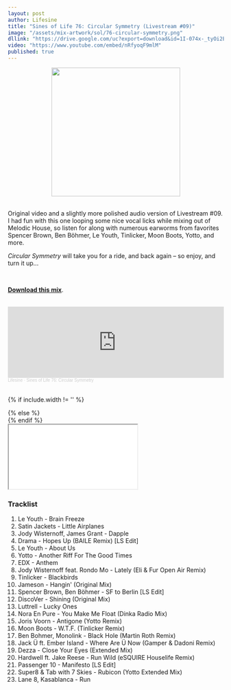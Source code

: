 ```yaml
---
layout: post
author: Lifesine
title: "Sines of Life 76: Circular Symmetry (Livestream #09)"
image: "/assets/mix-artwork/sol/76-circular-symmetry.png"
dllink: "https://drive.google.com/uc?export=download&id=1I-074x-_tyOi2EcTfYHale3vMYh0JpUo"
video: "https://www.youtube.com/embed/nRfyoqF9mlM"
published: true
---
```


<div style="text-align:center"><img src="{{ page.image }}" width="300px" height="auto" /></div>
<br>

Original video and a slightly more polished audio version of Livestream #09. I had fun with this one looping some nice vocal licks while mixing out of Melodic House, so listen for along with numerous earworms from favorites Spencer Brown, Ben Böhmer, Le Youth, Tinlicker, Moon Boots, Yotto, and more.

_Circular Symmetry_ will take you for a ride, and back again – so enjoy, and turn it up...

<br>

<a href=" {{ page.dllink }} " target="_blank">**Download this mix**</a>.

<br>

<iframe width="100%" height="166" scrolling="no" frameborder="no" allow="autoplay" src="https://w.soundcloud.com/player/?url=https%3A//api.soundcloud.com/tracks/880867387%3Fsecret_token%3Ds-jWQAHU7HJzi&color=%23f269e6&auto_play=false&hide_related=false&show_comments=true&show_user=true&show_reposts=false&show_teaser=true"></iframe><div style="font-size: 10px; color: #cccccc;line-break: anywhere;word-break: normal;overflow: hidden;white-space: nowrap;text-overflow: ellipsis; font-family: Interstate,Lucida Grande,Lucida Sans Unicode,Lucida Sans,Garuda,Verdana,Tahoma,sans-serif;font-weight: 100;"><a href="https://soundcloud.com/lifesine" title="Lifesine" target="_blank" style="color: #cccccc; text-decoration: none;">Lifesine</a> · <a href="https://soundcloud.com/lifesine/sines-of-life-76/s-jWQAHU7HJzi" title="Sines of Life 76: Circular Symmetry" target="_blank" style="color: #cccccc; text-decoration: none;">Sines of Life 76: Circular Symmetry</a></div>

<br>

<!-- YouTube embed -->
{% if include.width != '' %}
  <div style="width: {{include.width}}; margin:0 auto;">
{% else %}
  <div>
{% endif %}
  <div class="ytcontainer">
    <iframe class="yt" allowfullscreen src="{{ page.video }}"></iframe>
  </div>
</div>

### Tracklist

01. Le Youth - Brain Freeze
02. Satin Jackets - Little Airplanes
03. Jody Wisternoff, James Grant - Dapple
04. Drama - Hopes Up (BAILE Remix) [LS Edit]
05. Le Youth - About Us
06. Yotto - Another Riff For The Good Times
07. EDX - Anthem
08. Jody Wisternoff feat. Rondo Mo - Lately (Eli & Fur Open Air Remix)
09. Tinlicker - Blackbirds
10. Jameson - Hangin' (Original Mix)
11. Spencer Brown, Ben Böhmer - SF to Berlin [LS Edit]
12. DiscoVer - Shining (Original Mix)
13. Luttrell - Lucky Ones
14. Nora En Pure - You Make Me Float (Dinka Radio Mix)
15. Joris Voorn - Antigone (Yotto Remix)
16. Moon Boots - W.T.F. (Tinlicker Remix)
17. Ben Bohmer, Monolink - Black Hole (Martin Roth Remix)
18. Jack Ü ft. Ember Island - Where Are Ü Now (Gamper & Dadoni Remix)
19. Dezza - Close Your Eyes (Extended Mix)
20. Hardwell ft. Jake Reese - Run Wild (eSQUIRE Houselife Remix)
21. Passenger 10 - Manifesto [LS Edit]
22. Super8 & Tab with 7 Skies - Rubicon (Yotto Extended Mix)
23. Lane 8, Kasablanca - Run


<br>
